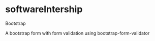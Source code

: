 # softwareIntership
Bootstrap

A bootstrap form with form validation using bootstrap-form-validator
